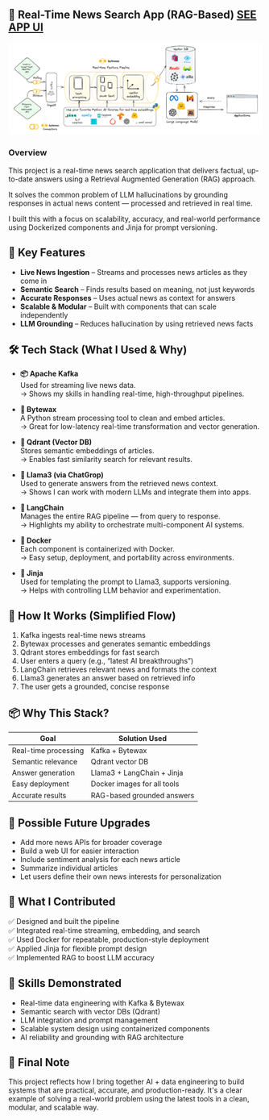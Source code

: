 ## 📰 Real-Time News Search App (RAG-Based) [SEE APP UI](https://news-rag-search-system.onrender.com/)

![RAG Pipeline Architecture](images/gen_ai_real_time_feature_pipeline_fe7720ad38.png)


### Overview
This project is a real-time news search application that delivers factual, up-to-date answers using a Retrieval Augmented Generation (RAG) approach.

It solves the common problem of LLM hallucinations by grounding responses in actual news content — processed and retrieved in real time.

I built this with a focus on scalability, accuracy, and real-world performance using Dockerized components and Jinja for prompt versioning.

## 🔑 Key Features

* **Live News Ingestion** – Streams and processes news articles as they come in  
* **Semantic Search** – Finds results based on meaning, not just keywords  
* **Accurate Responses** – Uses actual news as context for answers  
* **Scalable & Modular** – Built with components that can scale independently  
* **LLM Grounding** – Reduces hallucination by using retrieved news facts  

## 🛠️ Tech Stack (What I Used & Why)

* **📦 Apache Kafka**  
  Used for streaming live news data.  
  → Shows my skills in handling real-time, high-throughput pipelines.

* **🧠 Bytewax**  
  A Python stream processing tool to clean and embed articles.  
  → Great for low-latency real-time transformation and vector generation.

* **🧭 Qdrant (Vector DB)**  
  Stores semantic embeddings of articles.  
  → Enables fast similarity search for relevant results.

* **🦙 Llama3 (via ChatGrop)**  
  Used to generate answers from the retrieved news context.  
  → Shows I can work with modern LLMs and integrate them into apps.

* **🔗 LangChain**  
  Manages the entire RAG pipeline — from query to response.  
  → Highlights my ability to orchestrate multi-component AI systems.

* **🐳 Docker**  
  Each component is containerized with Docker.  
  → Easy setup, deployment, and portability across environments.

* **🧾 Jinja**  
  Used for templating the prompt to Llama3, supports versioning.  
  → Helps with controlling LLM behavior and experimentation.

## 🧩 How It Works (Simplified Flow)

1. Kafka ingests real-time news streams  
2. Bytewax processes and generates semantic embeddings  
3. Qdrant stores embeddings for fast search  
4. User enters a query (e.g., “latest AI breakthroughs”)  
5. LangChain retrieves relevant news and formats the context  
6. Llama3 generates an answer based on retrieved info  
7. The user gets a grounded, concise response  

## 📦 Why This Stack?

| Goal                 | Solution Used                          |
|----------------------|----------------------------------------|
| Real-time processing | Kafka + Bytewax                        |
| Semantic relevance   | Qdrant vector DB                       |
| Answer generation    | Llama3 + LangChain + Jinja             |
| Easy deployment      | Docker images for all tools            |
| Accurate results     | RAG-based grounded answers             |

## 🚀 Possible Future Upgrades

* Add more news APIs for broader coverage  
* Build a web UI for easier interaction  
* Include sentiment analysis for each news article  
* Summarize individual articles  
* Let users define their own news interests for personalization  

## 💼 What I Contributed

✅ Designed and built the pipeline  
✅ Integrated real-time streaming, embedding, and search  
✅ Used Docker for repeatable, production-style deployment  
✅ Applied Jinja for flexible prompt design  
✅ Implemented RAG to boost LLM accuracy  

## 🧠 Skills Demonstrated

* Real-time data engineering with Kafka & Bytewax  
* Semantic search with vector DBs (Qdrant)  
* LLM integration and prompt management  
* Scalable system design using containerized components  
* AI reliability and grounding with RAG architecture  

## 👋 Final Note

This project reflects how I bring together AI + data engineering to build systems that are practical, accurate, and production-ready. It's a clear example of solving a real-world problem using the latest tools in a clean, modular, and scalable way.
